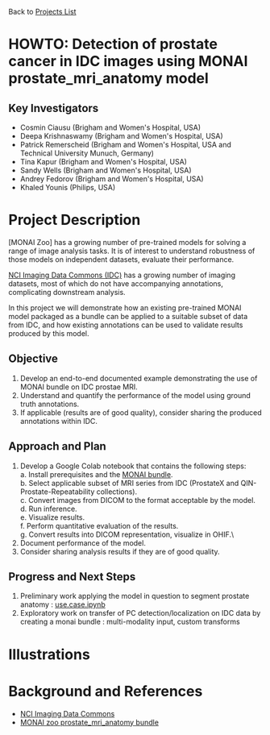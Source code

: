 Back to [Projects List](../../README.md#ProjectsList)

# HOWTO: Detection of prostate cancer in IDC images using MONAI prostate_mri_anatomy model

## Key Investigators

- Cosmin Ciausu (Brigham and Women's Hospital, USA)
- Deepa Krishnaswamy (Brigham and Women's Hospital, USA)
- Patrick Remerscheid (Brigham and Women's Hospital, USA and Technical University Munuch, Germany)
- Tina Kapur (Brigham and Women's Hospital, USA)
- Sandy Wells (Brigham and Women's Hospital, USA)
- Andrey Fedorov (Brigham and Women's Hospital, USA)
- Khaled Younis (Philips, USA)

# Project Description

[MONAI Zoo] has a growing number of pre-trained models for solving a range of image analysis tasks. It is of interest to understand robustness of those models on independent datasets, evaluate their performance.

[NCI Imaging Data Commons (IDC)]() has a growing number of imaging datasets, most of which do not have accompanying annotations, complicating downstream analysis. 

In this project we will demonstrate how an existing pre-trained MONAI model packaged as a bundle can be applied to a suitable subset of data from IDC, and how existing annotations can be used to validate results produced by this model.

## Objective

<!-- Describe here WHAT you would like to achieve (what you will have as end result). -->
1. Develop an end-to-end documented example demonstrating the use of MONAI bundle on IDC prostae MRI.
1. Understand and quantify the performance of the model using ground truth annotations.
1. If applicable (results are of good quality), consider sharing the produced annotations within IDC.

## Approach and Plan

<!-- Describe here HOW you would like to achieve the objectives stated above. -->

1. Develop a Google Colab notebook that contains the following steps:\
    a. Install prerequisites and the [MONAI bundle](https://github.com/Project-MONAI/model-zoo/tree/dev/models/prostate_mri_anatomy).\
    b. Select applicable subset of MRI series from IDC (ProstateX and QIN-Prostate-Repeatability collections).\
    c. Convert images from DICOM to the format acceptable by the model.\
    d. Run inference.\
    e. Visualize results.\
    f. Perform quantitative evaluation of the results.\
    g. Convert results into DICOM representation, visualize in OHIF.\
2. Document performance of the model.
3. Consider sharing analysis results if they are of good quality.

## Progress and Next Steps

<!-- Update this section as you make progress, describing of what you have ACTUALLY DONE. If there are specific steps that you could not complete then you can describe them here, too. -->

1. Preliminary work applying the model in question to segment prostate anatomy : [use.case.ipynb](https://github.com/ImagingDataCommons/idc-prostate-mri-analysis/blob/main/main_monai_anatomy.ipynb)
1. Exploratory work on transfer of PC detection/localization on IDC data by creating a monai bundle : multi-modality input, custom transforms

# Illustrations

<!-- Add pictures and links to videos that demonstrate what has been accomplished.
![Description of picture](Example2.jpg)
![Some more images](Example2.jpg)
-->

# Background and References

- [NCI Imaging Data Commons](ttps://portal.imaging.datacommons.cancer.gov/)
- [MONAI zoo prostate_mri_anatomy bundle](https://github.com/Project-MONAI/model-zoo/tree/dev/models/prostate_mri_anatomy)
